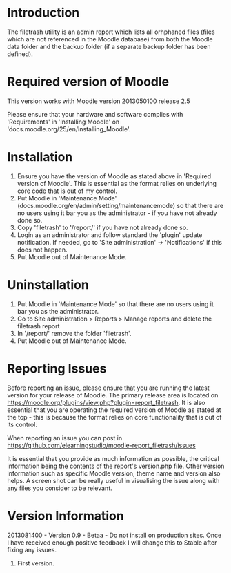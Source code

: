 Introduction
============
The filetrash utility is an admin report which lists all orhphaned files (files which are not referenced 
in the Moodle database) from both the Moodle data folder and the backup folder (if a separate backup
folder has been defined).

Required version of Moodle
==========================
This version works with Moodle version 2013050100 release 2.5

Please ensure that your hardware and software complies with 'Requirements' in 'Installing Moodle' on
'docs.moodle.org/25/en/Installing_Moodle'.

Installation
============
 1. Ensure you have the version of Moodle as stated above in 'Required version of Moodle'.  This is essential as the
    format relies on underlying core code that is out of my control.
 2. Put Moodle in 'Maintenance Mode' (docs.moodle.org/en/admin/setting/maintenancemode) so that there are no 
    users using it bar you as the administrator - if you have not already done so.
 3. Copy 'filetrash' to '/report/' if you have not already done so.
 4. Login as an administrator and follow standard the 'plugin' update notification.  If needed, go to
    'Site administration' -> 'Notifications' if this does not happen.
 5. Put Moodle out of Maintenance Mode.


Uninstallation
==============
1. Put Moodle in 'Maintenance Mode' so that there are no users using it bar you as the administrator.
2. Go to Site administration > Reports > Manage reports and delete the filetrash report
3. In '/report/' remove the folder 'filetrash'.
4. Put Moodle out of Maintenance Mode.

Reporting Issues
================
Before reporting an issue, please ensure that you are running the latest version for your release of Moodle.  The primary
release area is located on https://moodle.org/plugins/view.php?plugin=report_filetrash.  It is also essential that you are
operating the required version of Moodle as stated at the top - this is because the format relies on core functionality that
is out of its control.

When reporting an issue you can post in https://github.com/elearningstudio/moodle-report_filetrash/issues

It is essential that you provide as much information as possible, the critical information being the contents of the report's 
version.php file.  Other version information such as specific Moodle version, theme name and version also helps.  A screen shot
can be really useful in visualising the issue along with any files you consider to be relevant.

Version Information
===================
2013081400 - Version 0.9 - Betaa - Do not install on production sites. Once I have received enough positive feedback I will change
this to Stable after fixing any issues.
  1.  First version.
